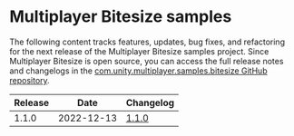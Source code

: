 # Multiplayer Bitesize samples

The following content tracks features, updates, bug fixes, and refactoring for the next release of the Multiplayer Bitesize samples project. Since Multiplayer Bitesize is open source, you can access the full release notes and changelogs in the [com.unity.multiplayer.samples.bitesize GitHub repository](https://github.com/Unity-Technologies/com.unity.multiplayer.samples.bitesize).

| Release | Date | Changelog |
|---|---|---|
| 1.1.0 | 2022-12-13 | [1.1.0](https://github.com/Unity-Technologies/com.unity.multiplayer.samples.bitesize/releases/tag/v1.1.0) |
